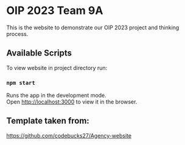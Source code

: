 # OIP 2023 Team 9A

This is the website to demonstrate our OIP 2023 project and thinking process.

## Available Scripts

To view website in project directory run:

### `npm start`

Runs the app in the development mode.\
Open [http://localhost:3000](http://localhost:3000) to view it in the browser.

## Template taken from:
https://github.com/codebucks27/Agency-website
